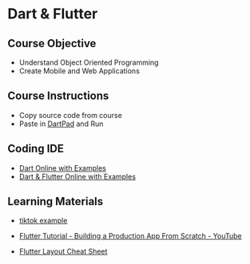 # Dart & Flutter

## Course Objective
- Understand Object Oriented Programming
- Create Mobile and Web Applications

## Course Instructions
- Copy source code from course
- Paste in [DartPad](https://dartpad.dev/?null_safety=true) and Run

## Coding IDE

- [Dart Online with Examples](https://dart.dev/#try-dart)
- [Dart & Flutter Online with Examples](https://dartpad.dev/?null_safety=true)

## Learning Materials

- [tiktok example](https://www.youtube.com/watch?v=kJ2mGh5BLYk)

- [Flutter Tutorial - Building a Production App From Scratch - YouTube](https://www.youtube.com/watch?v=aiTTClKJbnw)

- [Flutter Layout Cheat Sheet](https://medium.com/flutter-community/flutter-layout-cheat-sheet-5363348d037e)